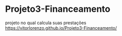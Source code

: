 # Projeto3-Financeamento



projeto no qual calcula suas prestações https://vitorlorenzo.github.io/Projeto3-Financeamento/
